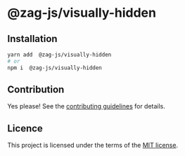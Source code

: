 # @zag-js/visually-hidden

## Installation

```sh
yarn add  @zag-js/visually-hidden
# or
npm i  @zag-js/visually-hidden
```

## Contribution

Yes please! See the [contributing guidelines](https://github.com/chakra-ui/zag/blob/main/CONTRIBUTING.md) for details.

## Licence

This project is licensed under the terms of the [MIT license](https://github.com/chakra-ui/zag/blob/main/LICENSE).
